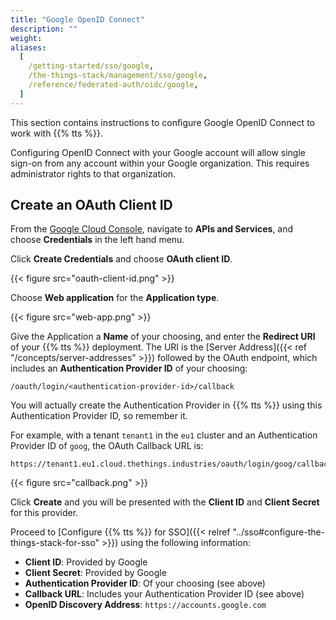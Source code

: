 ```yaml
---
title: "Google OpenID Connect"
description: ""
weight:
aliases:
  [
    /getting-started/sso/google,
    /the-things-stack/management/sso/google,
    /reference/federated-auth/oidc/google,
  ]
---
```


This section contains instructions to configure Google OpenID Connect to work with {{% tts %}}.

<!-- more -->

Configuring OpenID Connect with your Google account will allow single sign-on from any account within your Google organization. This requires administrator rights to that organization.

## Create an OAuth Client ID

From the [Google Cloud Console](https://console.cloud.google.com/apis/credentials), navigate to **APIs and Services**, and choose **Credentials** in the left hand menu.

Click **Create Credentials** and choose **OAuth client ID**.

{{< figure src="oauth-client-id.png" >}}

Choose **Web application** for the **Application type**.

{{< figure src="web-app.png" >}}

Give the Application a **Name** of your choosing, and enter the **Redirect URI** of your {{% tts %}} deployment. The URI is the [Server Address]({{< ref "/concepts/server-addresses" >}}) followed by the OAuth endpoint, which includes an **Authentication Provider ID** of your choosing:

```
/oauth/login/<authentication-provider-id>/callback
```

You will actually create the Authentication Provider in {{% tts %}} using this Authentication Provider ID, so remember it.

For example, with a tenant `tenant1` in the `eu1` cluster and an Authentication Provider ID of `goog`, the OAuth Callback URL is:

```
https://tenant1.eu1.cloud.thethings.industries/oauth/login/goog/callback
```

{{< figure src="callback.png" >}}

Click **Create** and you will be presented with the **Client ID** and **Client Secret** for this provider.

Proceed to [Configure {{% tts %}} for SSO]({{< relref "../sso#configure-the-things-stack-for-sso" >}}) using the following information:

- **Client ID**: Provided by Google
- **Client Secret**: Provided by Google
- **Authentication Provider ID**: Of your choosing (see above)
- **Callback URL**: Includes your Authentication Provider ID (see above)
- **OpenID Discovery Address**: `https://accounts.google.com`
